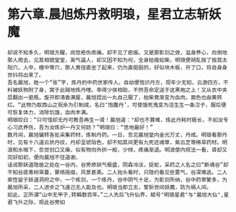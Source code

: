 # 第六章.晨旭炼丹救明琅，星君立志斩妖魔
	却说不知多久，明琅方醒，尚觉疮伤疼痛，却不见了疤痕。又是那影剑之效，滋身养心，向倒地那人爬去，见其相貌堂堂，英气逼人，却又因不知为何，全身枯瘦如柴，明琅便胡乱按了按其太阳穴，人中，檀中等穴，那人竟径直坐了起来，仍为直挺挺的，好似块木板，开了口，将自身身世抖将出来了。
	吾名晨旭，姓一个“张”字，炼丹的中药世家传人。自幼便饱识丹方，现年少无知，云游四方，不料被妖狗附了身，窝于此贼地炼丹哩。幸得少侠相助，不然吾命定送于这黑袍之上！又从衣中夹层翻出一瓷瓶，旋开即清香满屋，晨旭捏出一丸自己服了，枯柴竟渐变为血肉，面色也由黄转红。“此物乃取西山之祝余为引制成，名曰‘饱腹丹’，可使饿死鬼变为活生生一条汉子，服后便可恢复体力，消除饥饿，血肉丰满。
	明琅叹曰：“只可惜却无丹可教吾再生一肾！晨旭道："却也不算难，炼此丹耗时极长，不如汝专心习武养伤，吾为汝炼炉一丹又何妨？”明琅曰：“恁地最好！”
	数月间，晨旭辗转各处采集药材，炼制丹药。一日，忽见晨旭堂内金光万丈，丹成。明琅看那丹时，见有十八道云状丹纹，丹却呈琥珀色，却不知其间更有九死还魂草，紫云芝等稀旱药材。明浪和水咽下，忽觉创口又痛，似有物向外拱一般，少倾，疼痛渐退。明浪使内视法一看，肾却又完好如初，便向晨旭不住道谢。
	话说那妖道隐居之处在一谷内，谷旁原妖气极盛，阴森冷淡，捉蛇，采药之人名之曰“断魂谷”却不知谷底青树翠蔓，蒙络摇缀，风景甚美。二人抬头看时，只隐约看见些雾气，谷深难逃。二人索性留于妖道洞府之中，一个练剑，一个炼丹，谷中阴气十足，为影剑所纳，谷中药草繁多，为晨旭所采，二人进步之飞速己无人能及也。明琅当即立志，誓斩世间妖魔，防为祸人间。
	如此，正所谓“山中无甲子,转瞬数百年。”二人先后飞升仙界，赋号"明琅星君"与"晨旭大仙",星君飞升之际，观此谷旁如